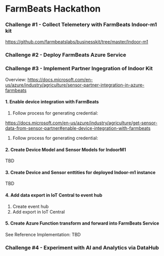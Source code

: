 # FarmBeats Hackathon

### Challenge #1 - Collect Telemetery with FarmBeats Indoor-m1 kit

https://github.com/farmbeatslabs/businesskit/tree/master/Indoor-m1


### Challenge #2 - Deploy FarmBeats Azure Service


### Challenge #3 - Implement Partner Ingegration of Indoor Kit 

Overview: https://docs.microsoft.com/en-us/azure/industry/agriculture/sensor-partner-integration-in-azure-farmbeats


#### 1. Enable device integration with FarmBeats

1. Follow process for generating credential: 

https://docs.microsoft.com/en-us/azure/industry/agriculture/get-sensor-data-from-sensor-partner#enable-device-integration-with-farmbeats

1. Follow process for generating credential: 

#### 2. Create Device Model and Sensor Models for IndoorM1

TBD

#### 3. Create Device and Sensor enttities for deployed Indoor-m1 instance

TBD

#### 4. Add data export in IoT Central to event hub

1. Create event hub
2. Add export in IoT Central

#### 5. Create Azure Function transform and forward into FarmBeats Service

See Reference Implementation: TBD

### Challenge #4 - Experiment with AI and Analytics via DataHub



